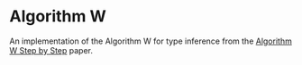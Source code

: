 # Algorithm W

An implementation of the Algorithm W for type inference from the [Algorithm W Step by Step](http://citeseerx.ist.psu.edu/viewdoc/download?doi=10.1.1.65.7733&rep=rep1&type=pdf) paper.
